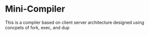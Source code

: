 # Mini-Compiler
This is a compiler based on client server architecture designed using concpets of fork, exec, and dup 
